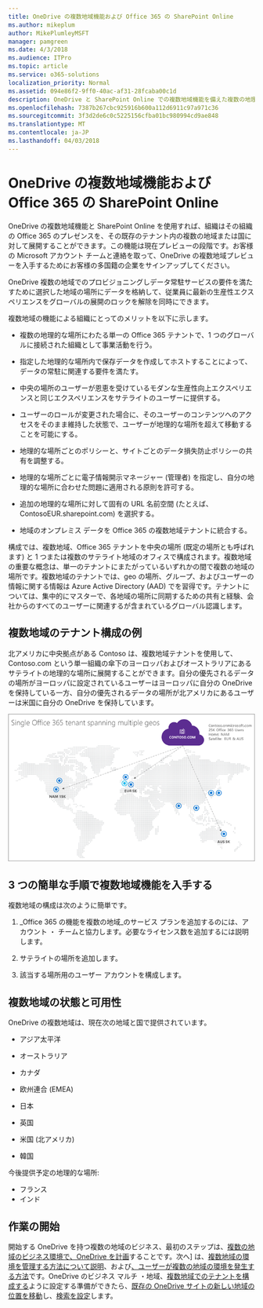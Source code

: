 ```yaml
---
title: OneDrive の複数地域機能および Office 365 の SharePoint Online
ms.author: mikeplum
author: MikePlumleyMSFT
manager: pamgreen
ms.date: 4/3/2018
ms.audience: ITPro
ms.topic: article
ms.service: o365-solutions
localization_priority: Normal
ms.assetid: 094e86f2-9ff0-40ac-af31-28fcaba00c1d
description: OneDrive と SharePoint Online での複数地域機能を備えた複数の地理的な領域に、Office 365 のプレゼンスを展開します。
ms.openlocfilehash: 7387b267cbc925916b600a112d6911c97a971c36
ms.sourcegitcommit: 3f3d2de6c0c5225156cfba01bc980994cd9ae848
ms.translationtype: MT
ms.contentlocale: ja-JP
ms.lasthandoff: 04/03/2018
---
```

# <a name="multi-geo-capabilities-in-onedrive-and-sharepoint-online-in-office-365"></a>OneDrive の複数地域機能および Office 365 の SharePoint Online

OneDrive の複数地域機能と SharePoint Online を使用すれば、組織はその組織の Office 365 のプレゼンスを、その既存のテナント内の複数の地域または国に対して展開することができます。この機能は現在プレビューの段階です。お客様の Microsoft アカウント チームと連絡を取って、OneDrive の複数地域プレビューを入手するためにお客様の多国籍の企業をサインアップしてください。
  
OneDrive 複数の地域でのプロビジョニングしデータ常駐サービスの要件を満たすために選択した地域の場所にデータを格納して、従業員に最新の生産性エクスペリエンスをグローバルの展開のロックを解除を同時にできます。
  
複数地域の機能による組織にとってのメリットを以下に示します。
  
- 複数の地理的な場所にわたる単一の Office 365 テナントで、1 つのグローバルに接続された組織として事業活動を行う。
    
- 指定した地理的な場所内で保存データを作成してホストすることによって、データの常駐に関連する要件を満たす。
    
- 中央の場所のユーザーが恩恵を受けているモダンな生産性向上エクスペリエンスと同じエクスペリエンスをサテライトのユーザーに提供する。
    
- ユーザーのロールが変更された場合に、そのユーザーのコンテンツへのアクセスをそのまま維持した状態で、ユーザーが地理的な場所を超えて移動することを可能にする。
    
- 地理的な場所ごとのポリシーと、サイトごとのデータ損失防止ポリシーの共有を調整する。
    
- 地理的な場所ごとに電子情報開示マネージャー (管理者) を指定し、自分の地理的な場所に合わせた問題に適用される原則を許可する。
    
- 追加の地理的な場所に対して固有の URL 名前空間 (たとえば、ContosoEUR.sharepoint.com) を選択する。
    
- 地域のオンプレミス データを Office 365 の複数地域テナントに統合する。
    
構成では、複数地域、Office 365 テナントを中央の場所 (既定の場所とも呼ばれます) と 1 つまたは複数のサテライト地域のオフィスで構成されます。複数地域の重要な概念は、単一のテナントにまたがっているいずれかの間で複数の地域の場所です。複数地域のテナントでは、geo の場所、グループ、およびユーザーの情報に関する情報は Azure Active Directory (AAD) でを習得です。テナントについては、集中的にマスターで、各地域の場所に同期するための共有と経験、会社からのすべてのユーザーに関連するが含まれているグローバル認識します。
  
## <a name="sample-multi-geo-tenant-configuration"></a>複数地域のテナント構成の例

北アメリカに中央拠点がある Contoso は、複数地域テナントを使用して、Contoso.com という単一組織の傘下のヨーロッパおよびオーストラリアにあるサテライトの地理的な場所に展開することができます。自分の優先されるデータの場所がヨーロッパに設定されているユーザーはヨーロッパに自分の OneDrive を保持している一方、自分の優先されるデータの場所が北アメリカにあるユーザーは米国に自分の OneDrive を保持しています。
  
![Contoso 社の地域の場所とその他の利用可能な地域の場所を示す、世界中のマップ](images/df317ccc-2e53-411d-9211-a5aee63ca1e5.png)
  
## <a name="get-multi-geo-features-in-three-simple-steps"></a>3 つの簡単な手順で複数地域機能を入手する

複数地域の構成は次のように簡単です。
  
1. _Office 365 の機能を複数の地域_のサービス プランを追加するのには、アカウント ・ チームと協力します。必要なライセンス数を追加するには説明します。
    
2. サテライトの場所を追加します。
    
3. 該当する場所用のユーザー アカウントを構成します。
    
## <a name="multi-geo-status-and-availability"></a>複数地域の状態と可用性

OneDrive の複数地域は、現在次の地域と国で提供されています。
  
- アジア太平洋
    
- オーストラリア
    
- カナダ
    
- 欧州連合 (EMEA)
    
- 日本
    
- 英国
    
- 米国 (北アメリカ)
    
- 韓国
      
今後提供予定の地理的な場所:
  
- フランス
- インド
    
## <a name="getting-started"></a>作業の開始

開始する OneDrive を持つ複数の地域のビジネス、最初のステップは、[複数の地域のビジネス環境で、OneDrive を計画](plan-for-multi-geo.md)することです。次へ] は、[複数地域の環境を管理する方法について説明](administering-a-multi-geo-environment.md)、および[、ユーザーが複数の地域の環境を発生する方法](multi-geo-user-experience.md)です。OneDrive のビジネス マルチ ・地域、[複数地域でのテナントを構成する](multi-geo-tenant-configuration.md)ように設定する準備ができたら、[既存の OneDrive サイトの新しい地域の位置を移動](move-onedrive-between-geo-locations.md)し、[検索を設定](configure-search-for-multi-geo.md)します。
